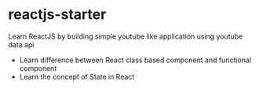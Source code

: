 # reactjs-starter
Learn ReactJS by building simple youtube like application using youtube data api
- Learn difference between React class based component and functional component
- Learn the concept of State in React
